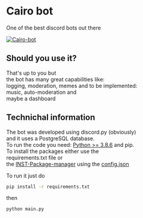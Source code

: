 

# Cairo bot

One of the best discord bots out there

[![Cairo-bot](https://github.com/Aquhx-Development/Aquhx-bot/actions/workflows/Aquhx.yml/badge.svg)](https://github.com/Aquhx-Development/Aquhx-bot/actions/workflows/Aquhx.yml)

## Should you use it?

That\'s up to you but\
the bot has many great capabilities like:\
logging, moderation, memes and to be implemented:\
music, auto-moderation and\
maybe a dashboard

## Technichal information

The bot was developed using discord.py (obviously)\
and it uses a PostgreSQL database.\
To run the code you need: [Python \>=
3.8.6](https://python.org/downloads) and pip.\
To install the packages either use the\
requirements.txt file or\
the [INST-Package-manager](https://abdulh.xyz/apps) using the
[config.json](https://github.com/Aquhx-Development/Aquhx-bot/blob/main/lib/config/config.json)

To run it just do

```bash
pip install -r requirements.txt
```
then
```bash
python main.py
```
 
